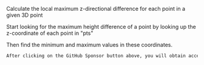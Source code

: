  Calculate the local maximum z-directional difference for each point in a given 3D point

Start looking for the maximum height difference of a point by looking up the z-coordinate of each point in "pts"

Then find the minimum and maximum values in these coordinates. 

  ```python  
After clicking on the GitHub Sponsor button above, you will obtain access permissions to my private code repository ( https://github.com/slowlon/my_code_bar ) to view this blog code. By searching the code number of this blog, you can find the code you need, code number is: 2024020309574644121
  ```  
